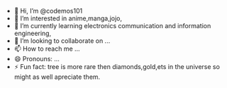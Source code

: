 - 👋 Hi, I’m @codemos101
- 👀 I’m interested in anime,manga,jojo,
- 🌱 I’m currently learning electronics communication and information engineering,
- 💞️ I’m looking to collaborate on ...
- 📫 How to reach me ...
- 😄 Pronouns: ...
- ⚡ Fun fact: tree is more rare then diamonds,gold,ets in the universe so might as well apreciate them.

<!---
codemos101/codemos101 is a ✨ special ✨ repository because its `README.md` (this file) appears on your GitHub profile.
You can click the Preview link to take a look at your changes.
--->

